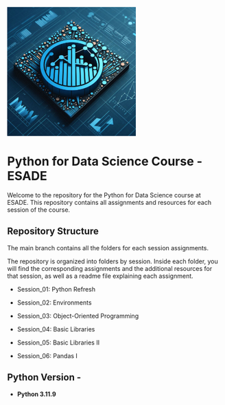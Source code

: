 <img src="course_logo.png" alt="Python for Data Science" width="300"/>

# Python for Data Science Course - ESADE

Welcome to the repository for the Python for Data Science course at ESADE. This repository contains all  assignments and resources for each session of the course.

## Repository Structure

The main branch contains all the folders for each session assignments.

The repository is organized into folders by session. Inside each folder, you will find the corresponding assignments and the additional resources for that session, as well as a readme file explaining each assignment.

- Session_01: Python Refresh

- Session_02: Environments

- Session_03: Object-Oriented Programming

- Session_04: Basic Libraries

- Session_05: Basic Libraries II

- Session_06: Pandas I


## Python Version -
- **Python 3.11.9**